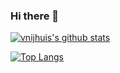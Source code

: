 ### Hi there 👋

<!--
**vnijhuis-sqills/vnijhuis-sqills** is a ✨ _special_ ✨ repository because its `README.md` (this file) appears on your GitHub profile.

Here are some ideas to get you started:

- 🔭 I’m currently working on ...
- 🌱 I’m currently learning ...
- 👯 I’m looking to collaborate on ...
- 🤔 I’m looking for help with ...
- 💬 Ask me about ...
- 📫 How to reach me: ...
- 😄 Pronouns: ...
- ⚡ Fun fact: ...
-->

[![vnijhuis's github stats](https://github-readme-stats.vercel.app/api?username=vnijhuis-sqills&count_private=false&show_icons=true)](https://github.com/anuraghazra/github-readme-stats)

[![Top Langs](https://github-readme-stats.vercel.app/api/top-langs/?username=vnijhuis-sqills)](https://github.com/anuraghazra/github-readme-stats)
